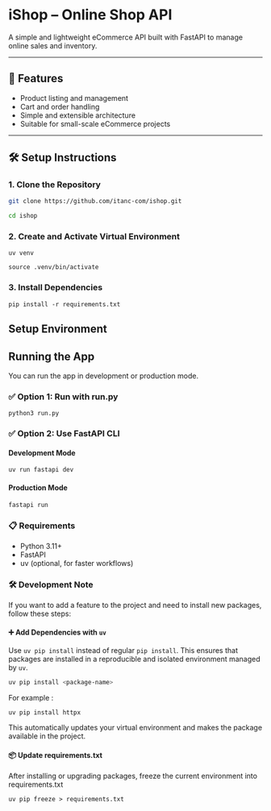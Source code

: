 # iShop – Online Shop API

A simple and lightweight eCommerce API built with FastAPI to manage online sales and inventory.

---

## 🚀 Features

- Product listing and management  
- Cart and order handling  
- Simple and extensible architecture  
- Suitable for small-scale eCommerce projects  

---

## 🛠️ Setup Instructions

### 1. Clone the Repository

```bash
git clone https://github.com/itanc-com/ishop.git

cd ishop
```
### 2. Create and Activate Virtual Environment

```
uv venv

source .venv/bin/activate
```

### 3. Install Dependencies
```
pip install -r requirements.txt
```

## Setup Environment 


## Running the App
You can run the app in development or production mode.

### ✅ Option 1: Run with run.py

```
python3 run.py
```
### ✅ Option 2: Use FastAPI CLI

#### Development Mode 
```
uv run fastapi dev
```

#### Production Mode

```
fastapi run
```

### 📋 Requirements

- Python 3.11+
- FastAPI
- uv (optional, for faster workflows)

### 🛠️ Development Note

If you want to add a feature to the project and need to install new packages, follow these steps:

#### ➕ Add Dependencies with `uv`

Use `uv pip install` instead of regular `pip install`. This ensures that packages are installed in a reproducible and isolated environment managed by `uv`.

```bash
uv pip install <package-name>
```

For example :

```
uv pip install httpx
```

This automatically updates your virtual environment and makes the package available in the project.



#### 📦 Update requirements.txt

After installing or upgrading packages, freeze the current environment into requirements.txt

```
uv pip freeze > requirements.txt
```